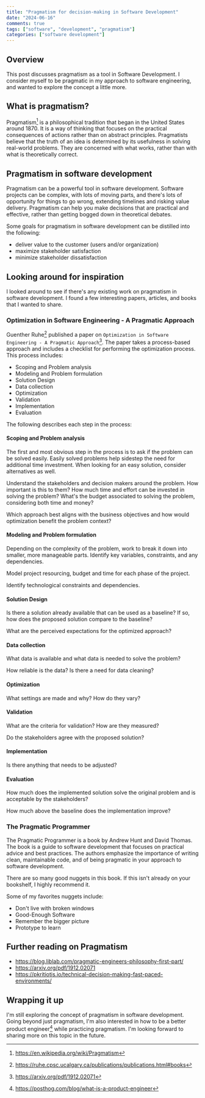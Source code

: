 ```yaml
---
title: "Pragmatism for decision-making in Software Development"
date: "2024-06-16"
comments: true
tags: ["software", "development", "pragmatism"]
categories: ["software development"]
---
```


## Overview

This post discusses pragmatism as a tool in Software Development. I consider myself to be pragmatic in my approach to
software engineering, and wanted to explore the concept a little more.

## What is pragmatism?

Pragmatism[^1] is a philosophical tradition that began in the United States around 1870. It is a way of thinking that
focuses on the practical consequences of actions rather than on abstract principles. Pragmatists believe that the truth
of an idea is determined by its usefulness in solving real-world problems. They are concerned with what works, rather
than with what is theoretically correct.

## Pragmatism in software development

Pragmatism can be a powerful tool in software development. Software projects can be complex, with lots of moving parts,
and there's lots of opportunity for things to go wrong, extending timelines and risking value delivery. Pragmatism can
help you make decisions that are practical and effective, rather than getting bogged down in theoretical debates.

Some goals for pragmatism in software development can be distilled into the following:

* deliver value to the customer (users and/or organization)
* maximize stakeholder satisfaction
* minimize stakeholder dissatisfaction

## Looking around for inspiration

I looked around to see if there's any existing work on pragmatism in software development. I found a few interesting
papers, articles, and books that I wanted to share.

### Optimization in Software Engineering - A Pragmatic Approach

Guenther Ruhe[^2] published a paper on `Optimization in Software Engineering - A Pragmatic Approach`[^3]. The paper
takes a process-based approach and includes a checklist for performing the optimization process. This process includes:

* Scoping and Problem analysis
* Modeling and Problem formulation
* Solution Design
* Data collection
* Optimization
* Validation
* Implementation
* Evaluation

The following describes each step in the process:

#### Scoping and Problem analysis

The first and most obvious step in the process is to ask if the problem can be solved easily. Easily solved problems
help sidestep the need for additional time investment.  When looking for an easy solution, consider alternatives as
well.

Understand the stakeholders and decision makers around the problem. How important is this to them? How much time and
effort can be invested in solving the problem? What's the budget associated to solving the problem, considering both time
and money?

Which approach best aligns with the business objectives and how would optimization benefit the problem context?

#### Modeling and Problem formulation

Depending on the complexity of the problem, work to break it down into smaller, more manageable parts. Identify key
variables, constraints, and any dependencies.

Model project resourcing, budget and time for each phase of the project.

Identify technological constraints and dependencies.

#### Solution Design

Is there a solution already available that can be used as a baseline? If so, how does the proposed solution compare to
the baseline?

What are the perceived expectations for the optimized approach?

#### Data collection

What data is available and what data is needed to solve the problem?

How reliable is the data? Is there a need for data cleaning?

#### Optimization

What settings are made and why? How do they vary?

#### Validation

What are the criteria for validation? How are they measured?

Do the stakeholders agree with the proposed solution?

#### Implementation

Is there anything that needs to be adjusted?

#### Evaluation

How much does the implemented solution solve the original problem and is acceptable by the stakeholders?

How much above the baseline does the implementation improve?

### The Pragmatic Programmer

The Pragmatic Programmer is a book by Andrew Hunt and David Thomas. The book is a guide to software development that
focuses on practical advice and best practices. The authors emphasize the importance of writing clean, maintainable
code, and of being pragmatic in your approach to software development.

There are so many good nuggets in this book.  If this isn't already on your bookshelf, I highly recommend it.

Some of my favorites nuggets include:

* Don't live with broken windows
* Good-Enough Software
* Remember the bigger picture
* Prototype to learn

## Further reading on Pragmatism

* <https://blog.liblab.com/pragmatic-engineers-philosophy-first-part/>
* <https://arxiv.org/pdf/1912.02071>
* <https://pkritiotis.io/technical-decision-making-fast-paced-environments/>

## Wrapping it up

I'm still exploring the concept of pragmatism in software development.  Going beyond just pragmatism, I'm also interested
in how to be a better product engineer[^4] while practicing pragmatism. I'm looking forward to sharing more on this topic
in the future.

[^1]: <https://en.wikipedia.org/wiki/Pragmatism>
[^2]: <https://ruhe.cpsc.ucalgary.ca/publications/publications.html#books>
[^3]: <https://arxiv.org/pdf/1912.02071>
[^4]: <https://posthog.com/blog/what-is-a-product-engineer>
